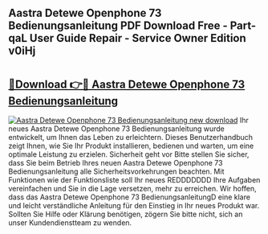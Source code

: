 ## Aastra Detewe Openphone 73 Bedienungsanleitung PDF Download Free - Part-qaL User Guide Repair - Service Owner Edition v0iHj

# <h2><a href="http://df2ln5.blite.top/?on=Aastra+Detewe+Openphone+73+Bedienungsanleitung">🔗Download 👉🔴 Aastra Detewe Openphone 73 Bedienungsanleitung</a></h2>

[![Aastra Detewe Openphone 73 Bedienungsanleitung new download](https://i.imgur.com/lujVjoI.png)](http://df2ln5.blite.top/?on=Aastra+Detewe+Openphone+73+Bedienungsanleitung)
Ihr neues Aastra Detewe Openphone 73 Bedienungsanleitung wurde entwickelt, um Ihnen das Leben zu erleichtern. Dieses Benutzerhandbuch zeigt Ihnen, wie Sie Ihr Produkt installieren, bedienen und warten, um eine optimale Leistung zu erzielen. Sicherheit geht vor Bitte stellen Sie sicher, dass Sie beim Betrieb Ihres neuen Aastra Detewe Openphone 73 Bedienungsanleitung alle Sicherheitsvorkehrungen beachten. Mit Funktionen wie der Funktionsliste soll Ihr neues REDDDDDDD Ihre Aufgaben vereinfachen und Sie in die Lage versetzen, mehr zu erreichen. Wir hoffen, dass das Aastra Detewe Openphone 73 BedienungsanleitungD eine klare und leicht verständliche Anleitung für den Einstieg in Ihr neues Produkt war. Sollten Sie Hilfe oder Klärung benötigen, zögern Sie bitte nicht, sich an unser Kundendienstteam zu wenden.

